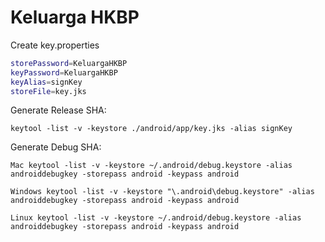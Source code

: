 # Keluarga HKBP
Create key.properties
```bash
storePassword=KeluargaHKBP
keyPassword=KeluargaHKBP
keyAlias=signKey
storeFile=key.jks
```

Generate Release SHA:
``` 
keytool -list -v -keystore ./android/app/key.jks -alias signKey 
```

Generate Debug SHA:
```
Mac keytool -list -v -keystore ~/.android/debug.keystore -alias androiddebugkey -storepass android -keypass android

Windows keytool -list -v -keystore "\.android\debug.keystore" -alias androiddebugkey -storepass android -keypass android

Linux keytool -list -v -keystore ~/.android/debug.keystore -alias androiddebugkey -storepass android -keypass android
```